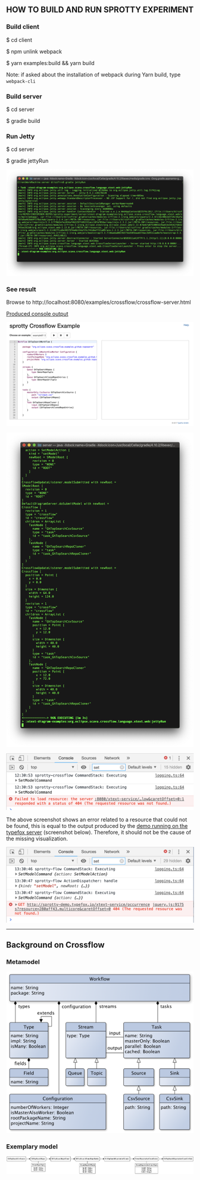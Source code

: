 ## HOW TO BUILD AND RUN SPROTTY EXPERIMENT


### Build client

$ cd client

$ npm unlink webpack

$ yarn examples:build && yarn build

Note: if asked about the installation of webpack during Yarn build, type ``webpack-cli``

### Build server

$ cd server

$ gradle build

### Run Jetty

$ cd server

$ gradle jettyRun

![img1](https://github.com/patrickneubauer/sprotty-experiment/raw/master/img/img1.png)

### See result

Browse to http://localhost:8080/examples/crossflow/crossflow-server.html

[Produced console output](jettyRun.log)

![img2](https://github.com/patrickneubauer/sprotty-experiment/raw/master/img/img2.png)

![img3](https://github.com/patrickneubauer/sprotty-experiment/raw/master/img/img3.png)

![img4](https://github.com/patrickneubauer/sprotty-experiment/raw/master/img/img4.png)

The above screenshot shows an error related to a resource that could not be found, this is equal to the output produced by the [demo running on the typefox server](http://sprotty-demo.typefox.io/examples/flow/flow-server.html) (screenshot below). Therefore, it should not be the cause of the missing visualization.

![img6](https://github.com/patrickneubauer/sprotty-experiment/raw/master/img/img6.png)

------

## Background on Crossflow

### Metamodel

![img7](https://github.com/patrickneubauer/sprotty-experiment/raw/master/img/img7.png)

### Exemplary model

![img5](https://github.com/patrickneubauer/sprotty-experiment/raw/master/img/img5.png)
